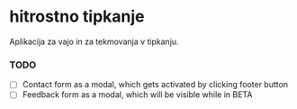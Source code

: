 # hitrostno tipkanje

Aplikacija za vajo in za tekmovanja v tipkanju.

### TODO

- [ ] Contact form as a modal, which gets activated by clicking footer button
- [ ] Feedback form as a modal, which will be visible while in BETA
